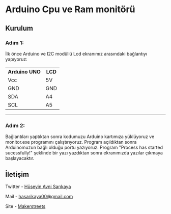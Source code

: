 <h1>Arduino Cpu ve Ram monitörü</h1>

<h2>Kurulum</h2>

<h3>Adım 1:</h3>

İlk önce Arduino ve I2C modüllü Lcd ekranımız arasındaki bağlantıyı yapıyoruz:

<table>
  <tr>
    <th>Arduino UNO</th>
    <th>LCD</th>
  </tr>
  <tr>
    <td>Vcc</td>
    <td>5V</td>
  </tr>
  <tr>
    <td>GND</td>
    <td>GND</td>
  </tr>
   <tr>
    <td>SDA</td>
    <td>A4</td>
  </tr>
    <tr>
    <td>SCL</td>
    <td>A5</td>
  </tr>
</table>

-----------------------------------------------

<h3>Adım 2:</h3>

Bağlantıları yaptıktan sonra kodumuzu Arduino kartımıza yüklüyoruz ve monitor.exe programını çalıştırıyoruz. Program açıldıktan sonra Arduinomuzun bağlı olduğu portu yazıyoruz. Program "Process has started sucessfully!" şeklinde bir yazı yazdıktan sonra ekranımızda yazılar çıkmaya başlayacaktır. 


## İletişim

Twitter - [Hüseyin Avni Sarıkaya](https://twitter.com/Zorganight)

Mail - hasarikaya00@gmail.com

Site - [Makerstreets](https://makerstreets.com)


